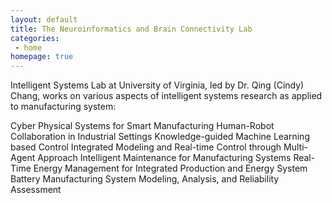 ```yaml
---
layout: default
title: The Neuroinformatics and Brain Connectivity Lab
categories:
 - home
homepage: true
---
```

   Intelligent Systems Lab at University of Virginia, led by Dr. Qing (Cindy) Chang, works on various aspects of intelligent systems research as applied to manufacturing system:

Cyber Physical Systems for Smart Manufacturing
Human-Robot Collaboration in Industrial Settings
Knowledge-guided Machine Learning based Control
Integrated Modeling and Real-time Control through Multi-Agent Approach
Intelligent Maintenance for Manufacturing Systems
Real-Time Energy Management for Integrated Production and Energy System
Battery Manufacturing System Modeling, Analysis, and Reliability Assessment
